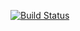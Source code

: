 [![Build Status](https://travis-ci.org/camerondavison/ift.svg?branch=master)](https://travis-ci.org/camerondavison/ift)
